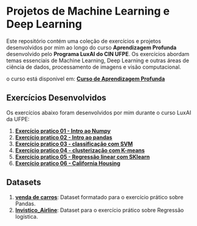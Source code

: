 # Projetos de Machine Learning e Deep Learning

Este repositório contém uma coleção de exercícios e projetos desenvolvidos por mim ao longo do curso **Aprendizagem Profunda** desenvolvido pelo **Programa LuxAI do CIN UFPE**. Os exercícios abordam temas essenciais de Machine Learning, Deep Learning e outras áreas de ciência de dados, processamento de imagens e visão computacional.

o curso está disponivel em: **[Curso de Aprendizagem Profunda](https://sites.google.com/softex.cin.ufpe.br/curso-de-fotocomp/disciplinas/aprendizagem-profunda)**

## Exercícios Desenvolvidos

Os exercícios abaixo foram desenvolvidos por mim durante o curso LuxAI da UFPE:

1. **[Exercício pratico 01 - Intro ao Numpy](E1-NUMPY.IPYNB)**
2. **[Exercício pratico 02 - Intro ao pandas](E2-EXERCÍCIO-PRÁTICO-02-PANDAS.ipynb)**
3. **[Exercício pratico 03 - classificação com SVM](E3-Classificação-LFW.ipynb)**
4. **[Exercício pratico 04 - clusterização com K-means](E4-Clusterização_K_Means.ipynb)**
5. **[Exercício pratico 05 - Regressão linear com SKlearn](E5-RegressaoLinear_Sklearn.ipynb)**
6. **[Exercício pratico 06 - California Housing](E6-RegressaoLinear-CliforniaHousing.ipynb)**


## Datasets
1. **[venda de carros](venda-de-carros-formatado.csv)**: Dataset formatado para o exercício prático sobre Pandas.
2. **[Invistico_Airline](Modulo01_Invistico_Airline.csv)**: Dataset para o exercício prático sobre Regressão logística.




